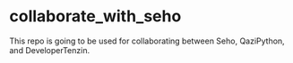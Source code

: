 # collaborate_with_seho
This repo is going to be used for collaborating between Seho, QaziPython, and DeveloperTenzin.
